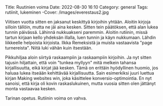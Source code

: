 Title: Ruutinien voima
Date: 2022-08-30 16:10
Category: general
Tags: rutiinit, lukeminen
-Cover: /images/everestaus2.jpg

Viitisen vuotta sitten en jaksanut keskittyä kirjoihin yhtään. Aloitin kirjoja silloin tällöin, mutta ne jäi aina kesken. Sitten tein päätöksen, että alan lukea tunnin päivässä. Lähinnä nukkuakseni paremmin. Aloitin rutiinin, missä tartun kirjaan kello yhdeksän illalla, luen tunnin ja käyn nukkumaan. Lähdin liikkeelle helpoista kirjoista. Ilkka Remeksistä ja muista vastaavista "page turnereista". Niitä luki vähän kuin itsestään.

Pikkuhiljaa aloin siirtyä raskaampiin ja raskaampiin kirjoihin. Ja nyt sitten tajusin hiljattain, että voin "tunkea myllyyn" mitä melkein tahansa kirjallisuutta, eikä kirjat jää kesken. Tämä on erittäin hyödyllinen huomio, jos haluaa lukea itseään kehittävää kirjallisuutta. Sain esimerkiksi juuri luettua kirjan Making websites win, joka käsittelee konversio-optimointia. En nyt sanoisi, että kirja oli kovin raskaslukuinen, mutta vuosia sitten olen jättänyt monta vastaavaa kesken.

Tarinan opetus. Rutiinin voima on vahva.
